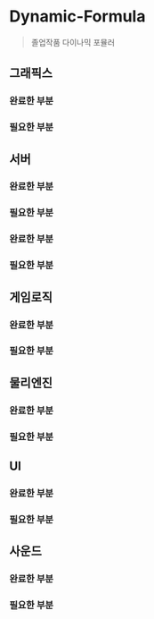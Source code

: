# Dynamic-Formula
>졸업작품 다이나믹 포뮬러


## 그래픽스
### 완료한 부분

### 필요한 부분

## 서버
### 완료한 부분

### 필요한 부분
### 완료한 부분

### 필요한 부분

## 게임로직
### 완료한 부분

### 필요한 부분

## 물리엔진
### 완료한 부분

### 필요한 부분

## UI
### 완료한 부분

### 필요한 부분

## 사운드
### 완료한 부분

### 필요한 부분
